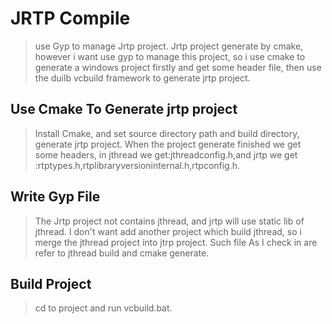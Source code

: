 # JRTP Compile

> use Gyp to manage Jrtp project. Jrtp project generate by cmake, however i want use gyp to manage this project, so i use cmake to generate a windows project firstly and get some header file, then use the duilb vcbuild framework to generate jrtp project.

## Use Cmake To Generate jrtp project

> Install Cmake, and set source directory path and build directory, generate jrtp project. When the project generate finished we get some headers, in jthread we get:jthreadconfig.h,and jrtp we get :rtptypes.h,rtplibraryversioninternal.h,rtpconfig.h.

## Write Gyp File

> The Jrtp project not contains jthread, and jrtp will use static lib of jthread. I don't want add another project which build jthread, so i merge the jthread project into jtrp project. Such file As I check in are refer to jthread build and cmake generate. 


## Build Project

> cd to project and run vcbuild.bat.
